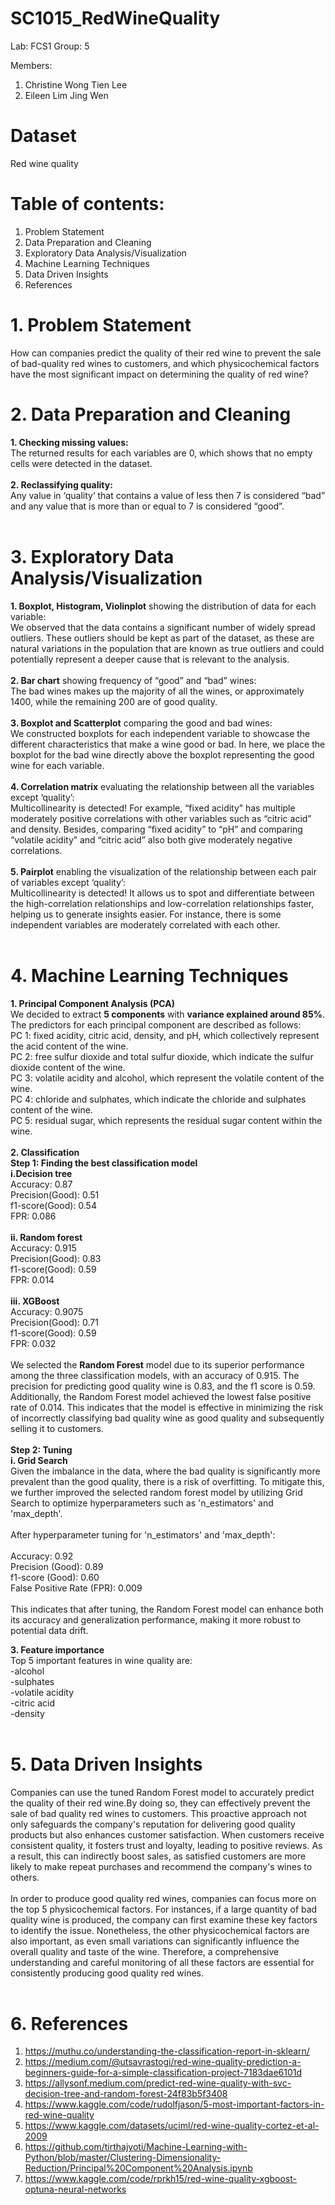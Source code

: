 # SC1015_RedWineQuality
Lab: FCS1
Group: 5

Members:
1. Christine Wong Tien Lee
2. Eileen Lim Jing Wen


# Dataset
Red wine quality

# Table of contents:
1. Problem Statement
2. Data Preparation and Cleaning
3. Exploratory Data Analysis/Visualization
4. Machine Learning Techniques
5. Data Driven Insights
6. References

# 1. Problem Statement
How can companies predict the quality of their red wine to prevent the sale of bad-quality red wines to customers, and which physicochemical factors have the most significant impact on determining the quality of red wine?

# 2. Data Preparation and Cleaning
**1. Checking missing values:** <br>
The returned results for each variables are 0, which shows that no empty cells were detected in the dataset. <br>
<br>
**2. Reclassifying quality:**<br>
Any value in ‘quality’ that contains a value of less then 7 is considered “bad” and any value that is more than or equal to 7 is considered “good”.<br>
<br>
# 3. Exploratory Data Analysis/Visualization
**1. Boxplot, Histogram, Violinplot** showing the distribution of data for each variable:<br>
We observed that the data contains a significant number of widely spread outliers. These outliers should be kept as part of the dataset, as these are natural variations in the population that are known as true outliers and could potentially represent a deeper cause that is relevant to the analysis. <br>
<br>
**2. Bar chart** showing frequency of “good” and “bad” wines: <br>
The bad wines makes up the majority of all the wines, or approximately 1400, while the remaining 200 are of good quality.<br>
<br>
**3. Boxplot and Scatterplot** comparing the good and bad wines:<br>
We constructed boxplots for each independent variable to showcase the different characteristics that make a wine good or bad. In here, we place the boxplot for the bad wine directly above the boxplot representing the good wine for each variable.<br>
<br>
**4. Correlation matrix** evaluating the relationship between all the variables except ‘quality’: <br>
Multicollinearity is detected! For example, “fixed acidity” has multiple moderately positive correlations with other variables such as “citric acid” and density. Besides, comparing “fixed acidity” to “pH” and comparing “volatile acidity” and “citric acid” also both give moderately negative correlations.<br>
<br>
**5. Pairplot** enabling the visualization of the relationship between each pair of variables except ‘quality’:<br>
Multicollinearity is detected! It allows us to spot and differentiate between the high-correlation relationships and low-correlation relationships faster, helping us to generate insights easier. For instance, there is some independent variables are moderately correlated with each other.<br>
<br>
# 4. Machine Learning Techniques
**1. Principal Component Analysis (PCA)**<br>
We decided to extract **5 components** with **variance explained around 85%**. The predictors for each principal component are described as follows:<br>
PC 1: fixed acidity, citric acid, density, and pH, which collectively represent the acid content of the wine.<br>
PC 2: free sulfur dioxide and total sulfur dioxide, which indicate the sulfur dioxide content of the wine.<br>
PC 3: volatile acidity and alcohol, which represent the volatile content of the wine.<br>
PC 4: chloride and sulphates, which indicate the chloride and sulphates content of the wine.<br>
PC 5: residual sugar, which represents the residual sugar content within the wine.<br>
<br>
**2. Classification** <br>
**Step 1: Finding the best classification model**<br>
**i.Decision tree**<br>
Accuracy: 0.87<br>
Precision(Good): 0.51<br>
f1-score(Good): 0.54<br>
FPR: 0.086<br>
<br>
**ii. Random forest**<br>
Accuracy: 0.915<br>
Precision(Good): 0.83<br>
f1-score(Good): 0.59<br>
FPR: 0.014<br>
<br>
**iii. XGBoost**<br>
Accuracy: 0.9075<br>
Precision(Good): 0.71<br>
f1-score(Good): 0.59<br>
FPR: 0.032<br>
<br>
We selected the **Random Forest** model due to its superior performance among the three classification models, with an accuracy of 0.915. The precision for predicting good quality wine is 0.83, and the f1 score is 0.59. Additionally, the Random Forest model achieved the lowest false positive rate of 0.014. This indicates that the model is effective in minimizing the risk of incorrectly classifying bad quality wine as good quality and subsequently selling it to customers.<br>
<br>
**Step 2: Tuning**<br>
**i. Grid Search**<br>
Given the imbalance in the data, where the bad quality is significantly more prevalent than the good quality, there is a risk of overfitting. To mitigate this, we further improved the selected random forest model by utilizing Grid Search to optimize hyperparameters such as 'n_estimators' and 'max_depth'.<br>
<br>
After hyperparameter tuning for 'n_estimators' and 'max_depth':<br>
<br>
Accuracy: 0.92<br>
Precision (Good): 0.89<br>
f1-score (Good): 0.60<br>
False Positive Rate (FPR): 0.009<br>
<br>
This indicates that after tuning, the Random Forest model can enhance both its accuracy and generalization performance, making it more robust to potential data drift.<br>


**3. Feature importance**<br>
Top 5 important features in wine quality are:<br>
-alcohol <br>
-sulphates<br>
-volatile acidity<br>
-citric acid<br>
-density<br>
<br>

# 5. Data Driven Insights<br>
Companies can use the tuned Random Forest model to accurately predict the quality of their red wine.By doing so, they can effectively prevent the sale of bad quality red wines to customers. This proactive approach not only safeguards the company's reputation for delivering good quality products but also enhances customer satisfaction. When customers receive consistent quality, it fosters trust and loyalty, leading to positive reviews. As a result, this can indirectly boost sales, as satisfied customers are more likely to make repeat purchases and recommend the company's wines to others.<br>
<br>
In order to produce good quality red wines, companies can focus more on the top 5 physicochemical factors. For instances, if a large quantity of bad quality wine is produced, the company can first examine these key factors to identify the issue. Nonetheless, the other physicochemical factors are also important, as even small variations can significantly influence the overall quality and taste of the wine. Therefore, a comprehensive understanding and careful monitoring of all these factors are essential for consistently producing good quality red wines.<br>
<br>

# 6. References
1. https://muthu.co/understanding-the-classification-report-in-sklearn/
2. https://medium.com/@utsavrastogi/red-wine-quality-prediction-a-beginners-guide-for-a-simple-classification-project-7183dae6101d
3. https://allysonf.medium.com/predict-red-wine-quality-with-svc-decision-tree-and-random-forest-24f83b5f3408
4. https://www.kaggle.com/code/rudolfjason/5-most-important-factors-in-red-wine-quality
5. https://www.kaggle.com/datasets/uciml/red-wine-quality-cortez-et-al-2009
6. https://github.com/tirthajyoti/Machine-Learning-with-Python/blob/master/Clustering-Dimensionality-Reduction/Principal%20Component%20Analysis.ipynb
7. https://www.kaggle.com/code/rprkh15/red-wine-quality-xgboost-optuna-neural-networks


